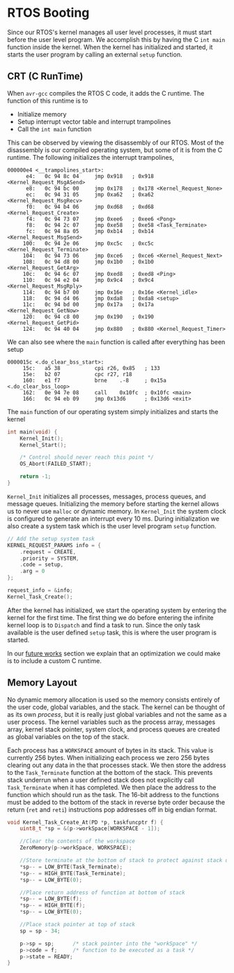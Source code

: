 # RTOS Booting

Since our RTOS's kernel manages all user level processes, it must start before the user level program. We accomplish this by having the C `int main` function inside the kernel. When the kernel has initialized and started, it starts the user program by calling an external `setup` function.

## CRT (C RunTime)

When `avr-gcc` compiles the RTOS C code, it adds the C runtime. The function of this runtime is to

- Initialize memory
- Setup interrupt vector table and interrupt trampolines
- Call the `int main` function

This can be observed by viewing the disassembly of our RTOS. Most of the disassembly is our compiled operating system, but some of it is from the C runtime. The following initializes the interrupt trampolines,

```assembly
000000e4 <__trampolines_start>:
      e4:	0c 94 8c 04 	jmp	0x918	; 0x918 <Kernel_Request_MsgASend>
      e8:	0c 94 bc 00 	jmp	0x178	; 0x178 <Kernel_Request_None>
      ec:	0c 94 31 05 	jmp	0xa62	; 0xa62 <Kernel_Request_MsgRecv>
      f0:	0c 94 b4 06 	jmp	0xd68	; 0xd68 <Kernel_Request_Create>
      f4:	0c 94 73 07 	jmp	0xee6	; 0xee6 <Pong>
      f8:	0c 94 2c 07 	jmp	0xe58	; 0xe58 <Task_Terminate>
      fc:	0c 94 8a 05 	jmp	0xb14	; 0xb14 <Kernel_Request_MsgSend>
     100:	0c 94 2e 06 	jmp	0xc5c	; 0xc5c <Kernel_Request_Terminate>
     104:	0c 94 73 06 	jmp	0xce6	; 0xce6 <Kernel_Request_Next>
     108:	0c 94 d8 00 	jmp	0x1b0	; 0x1b0 <Kernel_Request_GetArg>
     10c:	0c 94 6c 07 	jmp	0xed8	; 0xed8 <Ping>
     110:	0c 94 e2 04 	jmp	0x9c4	; 0x9c4 <Kernel_Request_MsgRply>
     114:	0c 94 b7 00 	jmp	0x16e	; 0x16e <Kernel_idle>
     118:	0c 94 d4 06 	jmp	0xda8	; 0xda8 <setup>
     11c:	0c 94 bd 00 	jmp	0x17a	; 0x17a <Kernel_Request_GetNow>
     120:	0c 94 c8 00 	jmp	0x190	; 0x190 <Kernel_Request_GetPid>
     124:	0c 94 40 04 	jmp	0x880	; 0x880 <Kernel_Request_Timer>
```

We can also see where the `main` function is called after everything has been setup

```assembly
0000015c <.do_clear_bss_start>:
     15c:	a5 38       	cpi	r26, 0x85   ; 133
     15e:	b2 07       	cpc	r27, r18
     160:	e1 f7       	brne	.-8     ; 0x15a <.do_clear_bss_loop>
     162:	0e 94 7e 08 	call	0x10fc  ; 0x10fc <main>
     166:	0c 94 eb 09 	jmp	0x13d6	    ; 0x13d6 <exit>
```

The `main` function of our operating system simply initializes and starts the kernel

```c
int main(void) {
    Kernel_Init();
    Kernel_Start();

    /* Control should never reach this point */
    OS_Abort(FAILED_START);

    return -1;
}
```

`Kernel_Init` initializes all processes, messages, process queues, and message queues. Initializing the memory before starting the kernel allows us to never use `malloc` or dynamic memory. In `Kernel_Init` the system clock is configured to generate an interrupt every 10 ms. During initialization we also create a system task which is the user level program `setup` function.

```c
// Add the setup system task
KERNEL_REQUEST_PARAMS info = {
    .request = CREATE,
    .priority = SYSTEM,
    .code = setup,
    .arg = 0
};

request_info = &info;
Kernel_Task_Create();
```

After the kernel has initialized, we start the operating system by entering the kernel for the first time. The first thing we do before entering the infinite kernel loop is to `Dispatch` and find a task to run. Since the only task available is the user defined `setup` task, this is where the user program is started.

In our [future works](#custom-c-runtime) section we explain that an optimization we could make is to include a custom C runtime.

## Memory Layout

No dynamic memory allocation is used so the memory consists entirely of the user code, global variables, and the stack. The kernel can be thought of as its own _process_, but it is really just global variables and not the same as a user process. The kernel variables such as the process array, messages array, kernel stack pointer, system clock, and process queues are created as global variables on the top of the stack.

Each process has a `WORKSPACE` amount of bytes in its stack. This value is currently 256 bytes. When initializing each process we zero 256 bytes clearing out any data in the that processes stack. We then store the address to the `Task_Terminate` function at the bottom of the stack. This prevents stack underrun when a user defined stack does not explicitly call `Task_Terminate` when it has completed. We then place the address to the function which should run as the task. The 16-bit address to the functions must be added to the bottom of the stack in reverse byte order because the return (`ret` and `reti`) instructions pop addresses off in big endian format.

```c
void Kernel_Task_Create_At(PD *p, taskfuncptr f) {
    uint8_t *sp = &(p->workSpace[WORKSPACE - 1]);

    //Clear the contents of the workspace
    ZeroMemory(p->workSpace, WORKSPACE);

    //Store terminate at the bottom of stack to protect against stack underrun.
    *sp-- = LOW_BYTE(Task_Terminate);
    *sp-- = HIGH_BYTE(Task_Terminate);
    *sp-- = LOW_BYTE(0);

    //Place return address of function at bottom of stack
    *sp-- = LOW_BYTE(f);
    *sp-- = HIGH_BYTE(f);
    *sp-- = LOW_BYTE(0);

    //Place stack pointer at top of stack
    sp = sp - 34;

    p->sp = sp;      /* stack pointer into the "workSpace" */
    p->code = f;     /* function to be executed as a task */
    p->state = READY;
}
```
